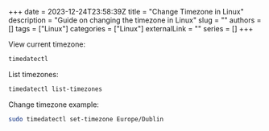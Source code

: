 +++ 
date = 2023-12-24T23:58:39Z
title = "Change Timezone in Linux"
description = "Guide on changing the timezone in Linux"
slug = ""
authors = []
tags = ["Linux"]
categories = ["Linux"]
externalLink = ""
series = []
+++

View current timezone:
```bash
timedatectl
```

List timezones:

```bash
timedatectl list-timezones
```

Change timezone example:

```bash
sudo timedatectl set-timezone Europe/Dublin
```
